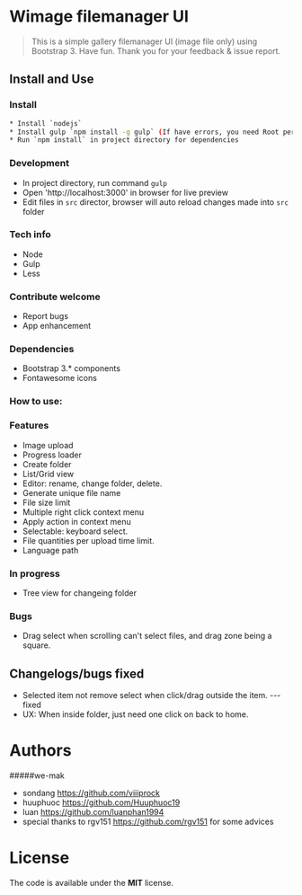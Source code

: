 # Wimage filemanager UI 

> This is a simple gallery filemanager UI (image file only) using Bootstrap 3.
Have fun. Thank you for your feedback & issue report.

## Install and Use

### Install

```bash
* Install `nodejs`
* Install gulp `npm install -g gulp` (If have errors, you need Root permisson to install Gulp)
* Run `npm install` in project directory for dependencies
```
### Development

- In project directory, run command `gulp`
- Open 'http://localhost:3000' in browser for live preview
- Edit files in `src` director, browser will auto reload changes made into `src` folder

### Tech info
- Node
- Gulp
- Less

### Contribute welcome
- Report bugs
- App enhancement

### Dependencies 
- Bootstrap 3.* components
- Fontawesome icons

### How to use:


### Features 
- Image upload
- Progress loader
- Create folder
- List/Grid view 
- Editor: rename, change folder, delete.
- Generate unique file name 
- File size limit
- Multiple right click context menu
- Apply action in context menu 
- Selectable: keyboard select.
- File quantities per upload time limit.
- Language path

### In progress 
- Tree view for changeing folder

### Bugs
- Drag select when scrolling can't select files, and drag zone being a square.

## Changelogs/bugs fixed
- Selected item not remove select when click/drag outside the item. --- fixed
- UX: When inside folder, just need one click on back to home.

# Authors 

#####we-mak 
- sondang https://github.com/viiiprock
- huuphuoc https://github.com/Huuphuoc19
- luan https://github.com/luanphan1994
- special thanks to rgv151 https://github.com/rgv151 for some advices 



# License 

The code is available under the **MIT** license. 
